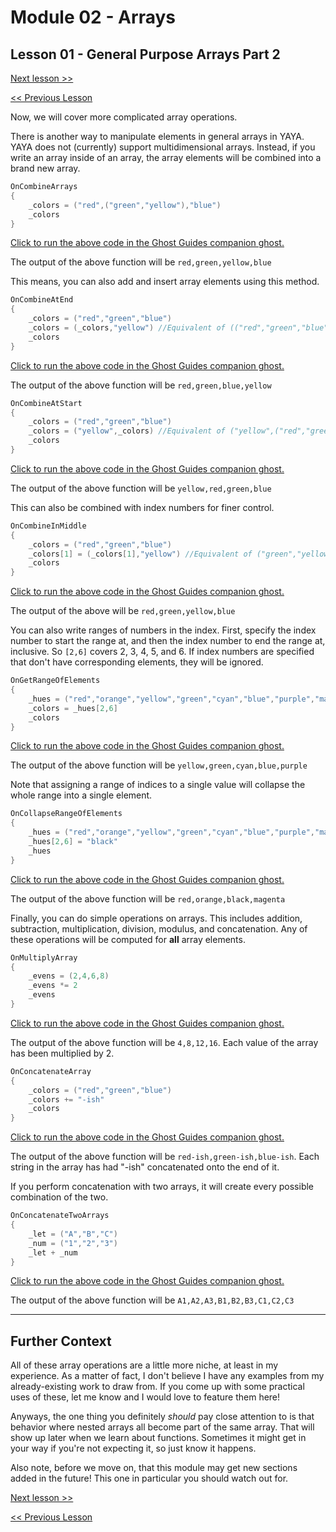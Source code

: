 # Module 02 - Arrays

## Lesson 01 - General Purpose Arrays Part 2


[Next lesson >>](../module_02_arrays/02_simple_arrays.md)

[<< Previous Lesson](../module_02_arrays/00_general_purpose_arrays_pt_1.md)

Now, we will cover more complicated array operations.

There is another way to manipulate elements in general arrays in YAYA. YAYA does not (currently) support multidimensional arrays. Instead, if you write an array inside of an array, the array elements will be combined into a brand new array.

```c
OnCombineArrays
{
	_colors = ("red",("green","yellow"),"blue")
	_colors
}
```

[Click to run the above code in the Ghost Guides companion ghost.](https://zichqec.github.io/YAYA_Fundamentals/jump.html?url=x-ukagaka-link%3Atype%3Devent%26ghost%3DGhost%20Guides%26info%3DOnExample.M2.L1.CombineArrays)

The output of the above function will be `red,green,yellow,blue`

This means, you can also add and insert array elements using this method.

```c
OnCombineAtEnd
{
	_colors = ("red","green","blue")
	_colors = (_colors,"yellow") //Equivalent of (("red","green","blue"),"yellow")
	_colors
}
```

[Click to run the above code in the Ghost Guides companion ghost.](https://zichqec.github.io/YAYA_Fundamentals/jump.html?url=x-ukagaka-link%3Atype%3Devent%26ghost%3DGhost%20Guides%26info%3DOnExample.M2.L1.CombineAtEnd)

The output of the above function will be `red,green,blue,yellow`

```c
OnCombineAtStart
{
	_colors = ("red","green","blue")
	_colors = ("yellow",_colors) //Equivalent of ("yellow",("red","green","blue"))
	_colors
}
```

[Click to run the above code in the Ghost Guides companion ghost.](https://zichqec.github.io/YAYA_Fundamentals/jump.html?url=x-ukagaka-link%3Atype%3Devent%26ghost%3DGhost%20Guides%26info%3DOnExample.M2.L1.CombineAtStart)

The output of the above function will be `yellow,red,green,blue`

This can also be combined with index numbers for finer control.

```c
OnCombineInMiddle
{
	_colors = ("red","green","blue")
	_colors[1] = (_colors[1],"yellow") //Equivalent of ("green","yellow"), which results in ("red",("green","yellow"),"blue")
	_colors
}
```

[Click to run the above code in the Ghost Guides companion ghost.](https://zichqec.github.io/YAYA_Fundamentals/jump.html?url=x-ukagaka-link%3Atype%3Devent%26ghost%3DGhost%20Guides%26info%3DOnExample.M2.L1.CombineInMiddle)

The output of the above will be `red,green,yellow,blue`


You can also write ranges of numbers in the index. First, specify the index number to start the range at, and then the index number to end the range at, inclusive. So `[2,6]` covers 2, 3, 4, 5, and 6. If index numbers are specified that don't have corresponding elements, they will be ignored.

```c
OnGetRangeOfElements
{
	_hues = ("red","orange","yellow","green","cyan","blue","purple","magenta")
	_colors = _hues[2,6]
	_colors
}
```

[Click to run the above code in the Ghost Guides companion ghost.](https://zichqec.github.io/YAYA_Fundamentals/jump.html?url=x-ukagaka-link%3Atype%3Devent%26ghost%3DGhost%20Guides%26info%3DOnExample.M2.L1.GetRangeOfElements)

The output of the above function will be `yellow,green,cyan,blue,purple`

Note that assigning a range of indices to a single value will collapse the whole range into a single element.

```c
OnCollapseRangeOfElements
{
	_hues = ("red","orange","yellow","green","cyan","blue","purple","magenta")
	_hues[2,6] = "black"
	_hues
}
```

[Click to run the above code in the Ghost Guides companion ghost.](https://zichqec.github.io/YAYA_Fundamentals/jump.html?url=x-ukagaka-link%3Atype%3Devent%26ghost%3DGhost%20Guides%26info%3DOnExample.M2.L1.CollapseRangeOfElements)

The output of the above function will be `red,orange,black,magenta`


Finally, you can do simple operations on arrays. This includes addition, subtraction, multiplication, division, modulus, and concatenation. Any of these operations will be computed for **all** array elements.

```c
OnMultiplyArray
{
	_evens = (2,4,6,8)
	_evens *= 2
	_evens
}
```

[Click to run the above code in the Ghost Guides companion ghost.](https://zichqec.github.io/YAYA_Fundamentals/jump.html?url=x-ukagaka-link%3Atype%3Devent%26ghost%3DGhost%20Guides%26info%3DOnExample.M2.L1.MultiplyArray)

The output of the above function will be `4,8,12,16`. Each value of the array has been multiplied by 2.

```c
OnConcatenateArray
{
	_colors = ("red","green","blue")
	_colors += "-ish"
	_colors
}
```

[Click to run the above code in the Ghost Guides companion ghost.](https://zichqec.github.io/YAYA_Fundamentals/jump.html?url=x-ukagaka-link%3Atype%3Devent%26ghost%3DGhost%20Guides%26info%3DOnExample.M2.L1.ConcatenateArray)

The output of the above function will be `red-ish,green-ish,blue-ish`. Each string in the array has had "-ish" concatenated onto the end of it.

If you perform concatenation with two arrays, it will create every possible combination of the two.

```c
OnConcatenateTwoArrays
{
	_let = ("A","B","C")
	_num = ("1","2","3")
	_let + _num
}
```

[Click to run the above code in the Ghost Guides companion ghost.](https://zichqec.github.io/YAYA_Fundamentals/jump.html?url=x-ukagaka-link%3Atype%3Devent%26ghost%3DGhost%20Guides%26info%3DOnExample.M2.L1.ConcatenateTwoArrays)

The output of the above function will be `A1,A2,A3,B1,B2,B3,C1,C2,C3`

---

## Further Context

All of these array operations are a little more niche, at least in my experience. As a matter of fact, I don't believe I have any examples from my already-existing work to draw from. If you come up with some practical uses of these, let me know and I would love to feature them here!

Anyways, the one thing you definitely *should* pay close attention to is that behavior where nested arrays all become part of the same array. That will show up later when we learn about functions. Sometimes it might get in your way if you're not expecting it, so just know it happens.

Also note, before we move on, that this module may get new sections added in the future! This one in particular you should watch out for.

[Next lesson >>](../module_02_arrays/02_simple_arrays.md)

[<< Previous Lesson](../module_02_arrays/00_general_purpose_arrays_pt_1.md)
